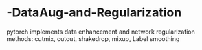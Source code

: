 # -DataAug-and-Regularization
pytorch implements data enhancement and network regularization methods: cutmix, cutout, shakedrop, mixup, Label smoothing
